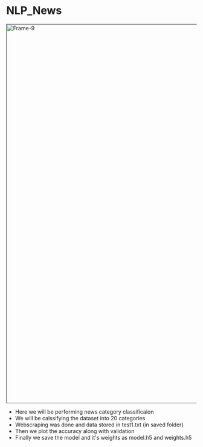 # NLP_News

<a href=""><img src="https://naadispeaks.files.wordpress.com/2016/09/news.jpg?w=630" alt="Frame-9" border="0" width = "1000"></a>

* Here we will be performing news category classificaion
* We will be calssifying the dataset into 20 categories
* Webscraping was done and data stored in test1.txt (in saved folder)
* Then we plot the accuracy along with validation 
* Finally we save the model and it's weights as model.h5 and weights.h5

